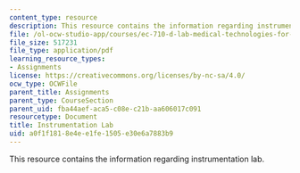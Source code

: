 ```yaml
---
content_type: resource
description: This resource contains the information regarding instrumentation lab.
file: /ol-ocw-studio-app/courses/ec-710-d-lab-medical-technologies-for-the-developing-world-spring-2010/a0f1f1818e4ee1fe1505e30e6a7883b9_MITEC_710S10_instrumn_lab.pdf
file_size: 517231
file_type: application/pdf
learning_resource_types:
- Assignments
license: https://creativecommons.org/licenses/by-nc-sa/4.0/
ocw_type: OCWFile
parent_title: Assignments
parent_type: CourseSection
parent_uid: fba44aef-aca5-c08e-c21b-aa606017c091
resourcetype: Document
title: Instrumentation Lab
uid: a0f1f181-8e4e-e1fe-1505-e30e6a7883b9
---
```

This resource contains the information regarding instrumentation lab.